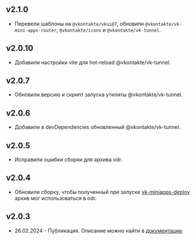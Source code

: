 ## v2.1.0

- Перевели шаблоны на `@vkontakte/vkui@7`, обновили `@vkontakte/vk-mini-apps-router`, `@vkontakte/icons` и `@vkontakte/vk-tunnel`.

## v2.0.10

- Добавили настройки vite для hot-reload @vkontakte/vk-tunnel.

## v2.0.7

- Обновили версию и скрипт запуска утилиты @vkontakte/vk-tunnel.

## v2.0.6

- Добавили в devDependencies обновленный @vkontakte/vk-tunnel.

## v2.0.5

- Исправили ошибки сборки для архива odr.

## v2.0.4

- Обновили сборку, чтобы полученный при запуске [vk-miniapps-deploy](https://github.com/VKCOM/vk-miniapps-deploy) архив мог использоваться в odr.

## v2.0.3

- 26.02.2024 - Публикация. Описание можно найти в [документации](https://dev.vk.com/ru/mini-apps/getting-started/create-vk-mini-app).
